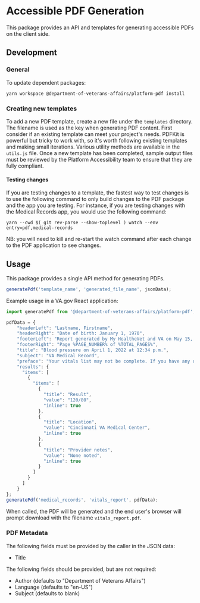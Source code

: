 # Accessible PDF Generation

This package provides an API and templates for generating accessible PDFs on the client side.

## Development

### General

To update dependent packages:

`yarn workspace @department-of-veterans-affairs/platform-pdf install`

### Creating new templates

To add a new PDF template, create a new file under the `templates` directory. The filename is used as the key when generating PDF content. First consider if an existing template can meet your project's needs. PDFKit is powerful but tricky to work with, so it's worth following existing templates and making small iterations. Various utility methods are available in the `utils.js` file. Once a new template has been completed, sample output files must be reviewed by the Platform Accessibility team to ensure that they are fully compliant.

#### Testing changes

If you are testing changes to a template, the fastest way to test changes is to use the following command to only build changes to the PDF package and the app you are testing. For instance, if you are testing changes with the Medical Records app, you would use the following command:

`yarn --cwd $( git rev-parse --show-toplevel ) watch --env entry=pdf,medical-records`

NB: you will need to kill and re-start the watch command after each change to the PDF application to see changes.

## Usage

This package provides a single API method for generating PDFs.

```js
generatePdf('template_name', 'generated_file_name', jsonData);
```

Example usage in a VA.gov React application:

```js
import generatePdf from '@department-of-veterans-affairs/platform-pdf';

pdfData = {
    "headerLeft": "Lastname, Firstname",
    "headerRight": "Date of birth: January 1, 1970",
    "footerLeft": "Report generated by My HealtheVet and VA on May 15, 2023",
    "footerRight": "Page %PAGE_NUMBER% of %TOTAL_PAGES%",
    "title": "Blood pressure on April 1, 2022 at 12:34 p.m.",
    "subject": "VA Medical Record",
    "preface": "Your vitals list may not be complete. If you have any questions about your information, visit the FAQs or contact your VA Health care team.",
    "results": {
      "items": [
        {
          "items": [
            {
              "title": "Result",
              "value": "120/80",
              "inline": true
            },
            {
              "title": "Location",
              "value": "Cincinnati VA Medical Center",
              "inline": true
            },
            {
              "title": "Provider notes",
              "value": "None noted",
              "inline": true
            }
          ]
        }
      ]
    }
};
generatePdf('medical_records', 'vitals_report', pdfData);
```

When called, the PDF will be generated and the end user's browser will prompt download with the filename `vitals_report.pdf`.

### PDF Metadata

The following fields must be provided by the caller in the JSON data:

* Title

The following fields should be provided, but are not required:

* Author (defaults to "Department of Veterans Affairs")
* Language (defaults to "en-US")
* Subject (defaults to blank)
